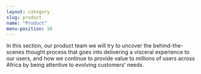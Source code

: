 ```yaml
---
layout: category
slug: product
name: "Product"
menu-position: 50
---
```


In this section, our product team we will try to uncover the behind-the-scenes thought process that goes into delivering a visceral experience to our users, and how we continue to provide value to millions of users across Africa by being attentive to evolving customers’ needs.
